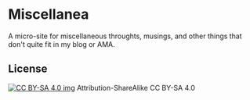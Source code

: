 # Miscellanea

A micro-site for miscellaneous throughts, musings, and other things that don't quite fit in my blog or AMA.

## License

[![CC BY-SA 4.0 img](https://licensebuttons.net/l/by-sa/4.0/88x31.png)](https://creativecommons.org/licenses/by-sa/4.0/) 
Attribution-ShareAlike
CC BY-SA 4.0
